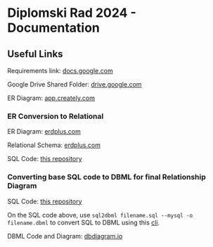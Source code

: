 # Diplomski Rad 2024 - Documentation

## Useful Links

Requirements link: [docs.google.com](https://docs.google.com/document/d/1iZJSNywcRLQe83i63mxI_OvRbFsxfs1wCNmc84c0-xQ/edit?usp=sharing)

Google Drive Shared Folder: [drive.google.com](https://drive.google.com/drive/u/0/folders/1qtfUGRHbPimFn8QR35-C8RGJuOe1TyVv)

ER Diagram: [app.creately.com](https://app.creately.com/d/gpf2DoDJV4p)

### ER Conversion to Relational

ER Diagram: [erdplus.com](https://erdplus.com/edit-diagram/67bfccc8-3719-4a07-a489-56410ca721d9)

Relational Schema: [erdplus.com](https://erdplus.com/edit-diagram/3461f320-366a-4639-80ef-c08df6dc5431)

SQL Code: [this repository](https://github.com/JovanDozic/diplomski-rad-2024/main/diagrams/relational_diagrams/er_to_relational_sql_export.sql)

### Converting base SQL code to DBML for final Relationship Diagram

SQL Code: [this repository](https://github.com/JovanDozic/diplomski-rad-2024/main/diagrams/relational_diagrams/er_to_relational_sql_export.sql)

On the SQL code above, use `sql2dbml filename.sql --mysql -o filename.dbml` to convert SQL to DBML using this [cli](https://dbml.dbdiagram.io/cli/).

DBML Code and Diagram: [dbdiagram.io](https://dbdiagram.io/d/diplomski_rad_relational_diagram-670eaa7d97a66db9a315634c)
